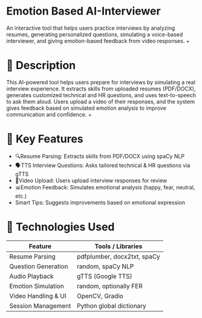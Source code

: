 
 #  Emotion Based AI-Interviewer
An interactive tool that helps users practice interviews by analyzing resumes, generating personalized questions, simulating a voice-based interviewer, and giving emotion-based feedback from video responses.
+
 # 📝 Description 
This AI-powered tool helps users prepare for interviews by simulating a real interview experience. It extracts skills from uploaded resumes (PDF/DOCX), generates customized technical and HR questions, and uses text-to-speech to ask them aloud. Users upload a video of their responses, and the system gives feedback based on simulated emotion analysis to improve communication and confidence.
+
 # 🚀 Key Features
- 🔍Resume Parsing: Extracts skills from PDF/DOCX using spaCy NLP
- 🗣TTS Interview Questions: Asks tailored technical & HR questions via gTTS
- 🎤Video Upload: Users upload interview responses for review
- 📊Emotion Feedback: Simulates emotional analysis (happy, fear, neutral, etc.)
- Smart Tips: Suggests improvements based on emotional expression

 # 🧠 Technologies Used
| Feature                | Tools / Libraries                |
|------------------------|----------------------------------|
| Resume Parsing         | pdfplumber, docx2txt, spaCy |
| Question Generation    | random, spaCy NLP            |
| Audio Playback         | gTTS (Google TTS)              |
| Emotion Simulation     | random, optionally FER       |
| Video Handling & UI    | OpenCV, Gradio               |
| Session Management     | Python global dictionary         |





